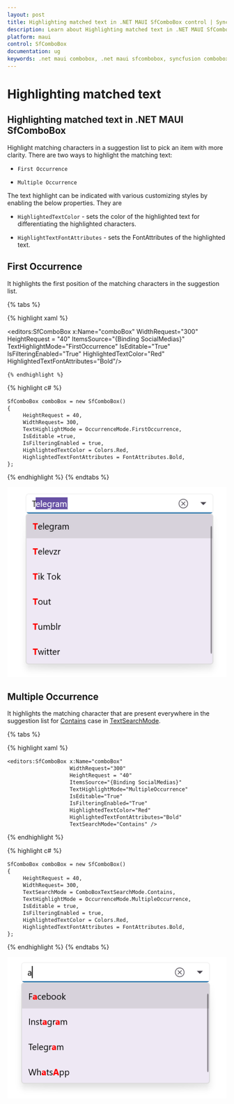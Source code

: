 ```yaml
---
layout: post
title: Highlighting matched text in .NET MAUI SfComboBox control | Syncfusion<sup>®</sup>
description: Learn about Highlighting matched text in .NET MAUI SfComboBox (SfComboBox) control and more details.
platform: maui
control: SfComboBox
documentation: ug
keywords: .net maui combobox, .net maui sfcombobox, syncfusion combobox, combobox maui, .net maui dropdown list, .net maui select menu.
---
```


# Highlighting matched text

## Highlighting matched text in .NET MAUI SfComboBox

Highlight matching characters in a suggestion list to pick an item with more clarity. There are two ways to highlight the matching text:

*   `First Occurrence`

*   `Multiple Occurrence`

The text highlight can be indicated with various customizing styles by enabling the below properties. They are

*   `HighlightedTextColor` - sets the color of the highlighted text for differentiating the highlighted characters.

*   `HighlightTextFontAttributes` - sets the FontAttributes of the highlighted text.

## First Occurrence
It highlights the first position of the matching characters in the suggestion list.

{% tabs %}

{% highlight xaml %}

<editors:SfComboBox x:Name="comboBox"
                    WidthRequest="300"
                    HeightRequest = "40"
                    ItemsSource="{Binding SocialMedias}"
                    TextHighlightMode="FirstOccurrence"
                    IsEditable="True"
                    IsFilteringEnabled="True"
                    HighlightedTextColor="Red"
                    HighlightedTextFontAttributes="Bold"/>

    {% endhighlight %}

{% highlight c# %}

    SfComboBox comboBox = new SfComboBox() 
    {
         HeightRequest = 40,
         WidthRequest= 300,
         TextHighlightMode = OccurrenceMode.FirstOccurrence,
         IsEditable =true,
         IsFilteringEnabled = true,
         HighlightedTextColor = Colors.Red,
         HighlightedTextFontAttributes = FontAttributes.Bold,
    };

{% endhighlight %}
{% endtabs %}

![HighlightText Image](images/HighlightingText/firstoccurence1.png)

## Multiple Occurrence

It highlights the matching character that are present everywhere in the suggestion list for [Contains](https://help.syncfusion.com/cr/maui/Syncfusion.Maui.Inputs.ComboBoxTextSearchMode.html#Syncfusion_Maui_Inputs_ComboBoxTextSearchMode_Contains) case in [TextSearchMode](https://help.syncfusion.com/cr/maui/Syncfusion.Maui.Inputs.SfComboBox.html#Syncfusion_Maui_Inputs_SfComboBox_TextSearchMode).

{% tabs %}

{% highlight xaml %}

    <editors:SfComboBox x:Name="comboBox"
                        WidthRequest="300"
                        HeightRequest = "40"
                        ItemsSource="{Binding SocialMedias}"
                        TextHighlightMode="MultipleOccurrence"
                        IsEditable="True"
                        IsFilteringEnabled="True"
                        HighlightedTextColor="Red"
                        HighlightedTextFontAttributes="Bold"
                        TextSearchMode="Contains" />

{% endhighlight %}

{% highlight c# %}

    SfComboBox comboBox = new SfComboBox() 
    {
         HeightRequest = 40,
         WidthRequest= 300,
         TextSearchMode = ComboBoxTextSearchMode.Contains,
         TextHighlightMode = OccurrenceMode.MultipleOccurrence,
         IsEditable = true,
         IsFilteringEnabled = true,
         HighlightedTextColor = Colors.Red,
         HighlightedTextFontAttributes = FontAttributes.Bold,
    };

{% endhighlight %}
{% endtabs %}

![HighlightText Image](images/HighlightingText/multipleoccurence2.png)